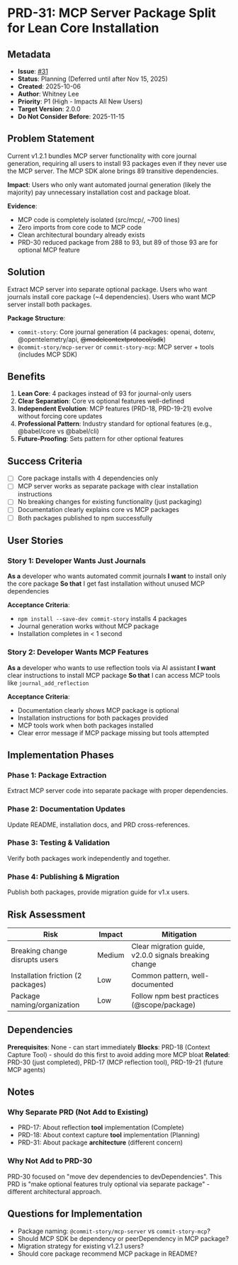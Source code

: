 # PRD-31: MCP Server Package Split for Lean Core Installation

## Metadata
- **Issue**: [#31](https://github.com/wiggitywhitney/commit-story/issues/31)
- **Status**: Planning (Deferred until after Nov 15, 2025)
- **Created**: 2025-10-06
- **Author**: Whitney Lee
- **Priority**: P1 (High - Impacts All New Users)
- **Target Version**: 2.0.0
- **Do Not Consider Before**: 2025-11-15

## Problem Statement

Current v1.2.1 bundles MCP server functionality with core journal generation, requiring all users to install 93 packages even if they never use the MCP server. The MCP SDK alone brings 89 transitive dependencies.

**Impact**: Users who only want automated journal generation (likely the majority) pay unnecessary installation cost and package bloat.

**Evidence**:
- MCP code is completely isolated (src/mcp/, ~700 lines)
- Zero imports from core code to MCP code
- Clean architectural boundary already exists
- PRD-30 reduced package from 288 to 93, but 89 of those 93 are for optional MCP feature

## Solution

Extract MCP server into separate optional package. Users who want journals install core package (~4 dependencies). Users who want MCP server install both packages.

**Package Structure**:
- `commit-story`: Core journal generation (4 packages: openai, dotenv, @opentelemetry/api, ~~@modelcontextprotocol/sdk~~)
- `@commit-story/mcp-server` or `commit-story-mcp`: MCP server + tools (includes MCP SDK)

## Benefits

1. **Lean Core**: 4 packages instead of 93 for journal-only users
2. **Clear Separation**: Core vs optional features well-defined
3. **Independent Evolution**: MCP features (PRD-18, PRD-19-21) evolve without forcing core updates
4. **Professional Pattern**: Industry standard for optional features (e.g., @babel/core vs @babel/cli)
5. **Future-Proofing**: Sets pattern for other optional features

## Success Criteria

- [ ] Core package installs with 4 dependencies only
- [ ] MCP server works as separate package with clear installation instructions
- [ ] No breaking changes for existing functionality (just packaging)
- [ ] Documentation clearly explains core vs MCP packages
- [ ] Both packages published to npm successfully

## User Stories

### Story 1: Developer Wants Just Journals
**As a** developer who wants automated commit journals
**I want** to install only the core package
**So that** I get fast installation without unused MCP dependencies

**Acceptance Criteria**:
- `npm install --save-dev commit-story` installs 4 packages
- Journal generation works without MCP package
- Installation completes in < 1 second

### Story 2: Developer Wants MCP Features
**As a** developer who wants to use reflection tools via AI assistant
**I want** clear instructions to install MCP package
**So that** I can access MCP tools like `journal_add_reflection`

**Acceptance Criteria**:
- Documentation clearly shows MCP package is optional
- Installation instructions for both packages provided
- MCP tools work when both packages installed
- Clear error message if MCP package missing but tools attempted

## Implementation Phases

### Phase 1: Package Extraction
Extract MCP server code into separate package with proper dependencies.

### Phase 2: Documentation Updates
Update README, installation docs, and PRD cross-references.

### Phase 3: Testing & Validation
Verify both packages work independently and together.

### Phase 4: Publishing & Migration
Publish both packages, provide migration guide for v1.x users.

## Risk Assessment

| Risk | Impact | Mitigation |
|------|--------|------------|
| Breaking change disrupts users | Medium | Clear migration guide, v2.0.0 signals breaking change |
| Installation friction (2 packages) | Low | Common pattern, well-documented |
| Package naming/organization | Low | Follow npm best practices (@scope/package) |

## Dependencies

**Prerequisites**: None - can start immediately
**Blocks**: PRD-18 (Context Capture Tool) - should do this first to avoid adding more MCP bloat
**Related**: PRD-30 (just completed), PRD-17 (MCP reflection tool), PRD-19-21 (future MCP agents)

## Notes

### Why Separate PRD (Not Add to Existing)
- PRD-17: About reflection **tool** implementation (Complete)
- PRD-18: About context capture **tool** implementation (Planning)
- PRD-31: About package **architecture** (different concern)

### Why Not Add to PRD-30
PRD-30 focused on "move dev dependencies to devDependencies". This PRD is "make optional features truly optional via separate package" - different architectural approach.

## Questions for Implementation

- Package naming: `@commit-story/mcp-server` vs `commit-story-mcp`?
- Should MCP SDK be dependency or peerDependency in MCP package?
- Migration strategy for existing v1.2.1 users?
- Should core package recommend MCP package in README?
